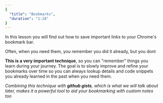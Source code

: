 ```yaml
---
{
  "title": "Bookmarks",
  "duration": "1:28"
}
---
```


In this lesson you will find out how to save important links to your Chrome's bookmark bar.

Often, when you need them, you remember you did it already, but you dont

**This is a very important technique**, so you can "remember" things you learn during your journey. The goal is to slowly improve and refine your bookmarks over time so you can always lookup details and code snippets you already learned in the past when you need them.

*Combining this technique with __github gists__, which is what we will talk about later, makes it a powerful tool to aid your bookmarking with custom notes too*
